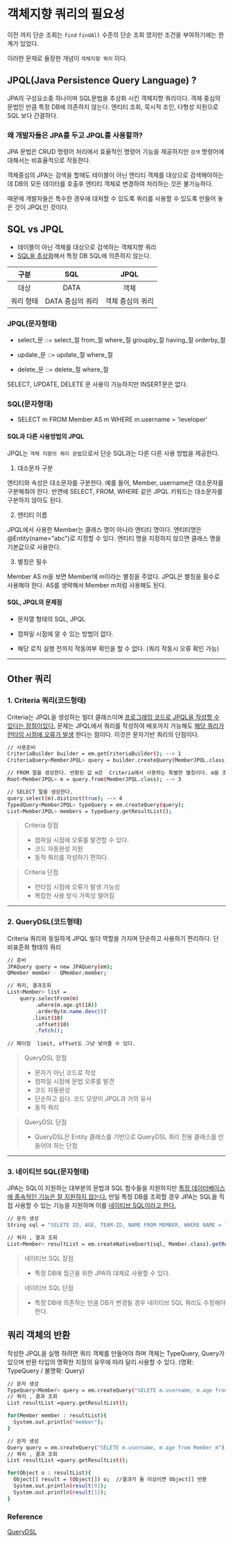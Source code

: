 # 객체지향 쿼리의 필요성

이전 까지 단순 조회는 `find` `findAll` 수준의 단순 조회 였지만 조건을 부여하기에는 한계가 있었다.

이러한 문제로 들장한 개념이 `객체지향 쿼리` 이다.

## JPQL(Java Persistence Query Language) ?
JPA의 구성요소중 하나이며  SQL문법을 추상화 시킨 객체지향 쿼리이다.
객체 중심의 문법인 만큼 특정 DB에 의존하지 않는다. 엔티티 조회, 묵시적 조인, 다형성 지원으로 SQL 보다 간결하다.

### 왜 개발자들은 JPA를 두고 JPQL를 사용할까?
JPA 문법은 CRUD 명령어 처리에서 효율적인 명령어 기능을 제공하지만 `검색` 명령어에 대해서는 비효율적으로 작동한다.

객체중심의 JPA는 검색을 할때도 테이블이 아닌 엔티티 객체를 대상으로 검색해야하는데 
DB의 모든 데이터를 호출후 엔티티 객체로 변경하여 처리하는 것은 불가능하다.

때문에 개발자들은 특수한 경우에 대처할 수 있도록 쿼리를 사용할 수 있도록 만들어 놓은 것이 JPQL인 것이다.

## SQL vs JPQL

* 테이블이 아닌 객체를 대상으로 검색하는 객체지향 쿼리
* <u>SQL을 추상화</u>해서 특정 DB SQL에 의존하지 않는다.

| 구분 | SQL | JPQL |
|:---:|:---:|:---:|
| 대상 | DATA | 객체 |
| 쿼리 형태 | DATA 중심의 쿼리 | 객체 중심의 쿼리 |

### JPQL(문자형태)

* select_문 ::= select_절 from_절 where_절 groupby_절 having_절 orderby_절

* update_문 ::= update_절 where_절

* delete_문 ::= delete_절 where_절

SELECT, UPDATE, DELETE 문 사용이 가능하지만 INSERT문은 없다.

### SQL(문자형태)

* SELECT m FROM Member AS m WHERE m.username = 'leveloper'

#### SQL과 다른 사용방법의 JPQL

JPQL는 `객체 지향의 쿼리 문법`으로서 단순 SQL과는 다른 다른 사용 방법을 제공한다.

1. 대소문자 구분

엔티티와 속성은 대소문자를 구분한다. 예를 들어, Member, username은 대소문자를 구분해줘야 한다. 반면에 SELECT, FROM, WHERE 같은 JPQL 키워드는 대소문자를 구분하지 않아도 된다.

2. 엔티티 이름

JPQL에서 사용한 Member는 클래스 명이 아니라 엔티티 명이다. 엔티티명은 @Entity(name="abc")로 지정할 수 있다. 엔티티 명을 지정하지 않으면 클래스 명을 기본값으로 사용한다.

3. 별칭은 필수

Member AS m을 보면 Member에 m이라는 별칭을 주었다. JPQL은 별칭을 필수로 사용해야 한다. AS를 생략해서 Member m처럼 사용해도 된다.

#### SQL, JPQL의 문제점

* 문자열 형태의 SQL, JPQL

* 컴파일 시점에 알 수 있는 방법이 없다.

* 해당 로직 실행 전까지 작동여부 확인을 할 수 없다. (쿼리 작동시 오류 확인 가능)

---

## Other 쿼리

### 1. Criteria 쿼리(코드형태)

Criteria는 JPQL을 생성하는 빌더 클래스이며 <u>프로그래밍 코드로 JPQL을 작성할 수 있다는 장점이있다.</u>
문제는 JPQL에서 쿼리를 작성하여 배포까지 가능해도 <u>해당 쿼리가 런타임 시점에 오류가 발생</u> 한다는 점이다. 이것은 문자기반 쿼리의 단점이다.

```bash
// 사용준비
CriteriaBuilder builder = em.getCriteriaBuilder(); --> 1
CriteriaQuery<MemberJPQL> query = builder.createQuery(MemberJPQL.class); --> 2

// FROM 절을 생성한다. 반환된 값 m은  Criteria에서 사용하는 특별한 별칭이다. m을 조회의 시작점이라는 의미로 쿼리 루트(Root)라고 한다.
Root<MemberJPQL> m = query.from(MemberJPQL.class); --> 3

// SELECT 절을 생성한다. 
query.select(m).distinct(true); --> 4
TypedQuery<MemberJPQL> typeQuery = em.createQuery(query);
List<MemberJPQL> members = typeQuery.getResultList();
```

> Criteria 장점
> * 컴파일 시점에 오류를 발견할 수 있다.
> * 코드 자동완성 지원
> * 동적 쿼리를 작성하기 편하다.

> Criteria 단점
> * 런타임 시점에 오류가 발생 가능성
> * 복잡한 사용 방식 가독성 떨어짐

---

### 2. QueryDSL(코드형태)

Criteria 쿼리와 동일하게 JPQL 빌더 역할을 가지며 단순하고 사용하기 편리하다. 단 비표준화 형태의 쿼리

```bash
// 준비
JPAQuery query = new JPAQuery(em);
QMember member - QMember.member;

// 쿼리, 결과조회
List<Member> list = 
    query.selectFrom(m)
         .where(m.age.gt(18))
         .orderBy(m.name.desc())
        .limit(10)
         .offset(10)
         .fetch();
        
// 페이징  limit, offset도 그냥 넣어줄 수 있다.
```

> QueryDSL 장점
> * 문자가 아닌 코드로 작성
> * 컴파일 시점에 문법 오류를 발견
> * 코드 자동완성
> * 단순하고 쉽다. 코드 모양이 JPQL과 거의 유사
> * 동적 쿼리

> QueryDSL 단점
> * QueryDSL은 Entity 클래스를 기반으로 QueryDSL 쿼리 전용 클래스를 만들어야 하는 단점

---

### 3. 네이티브 SQL(문자형태)
JPA는 SQL이 지원하는 대부분의 문법과 SQL 함수들을 지원하지만 <u>특정 데이터베이스에 종속적인 기능은
잘 지원하지 않는다.</u> 만일 특정 DB를 조회할 경우 JPA는 SQL을 직접 사용할 수 있는 기능을 지원하며
이를 <u>네이티브 SQL이라고 한다.</u>

```bash
// 문자 생성
String sql = "SELETE ID, AGE, TEAM-ID, NAME FROM MEMBER, WHERE NAME = `kim`";

// 쿼리 , 결과 조회
List<Member> resultList = em.createNativeQuert(sql, Member.class).getResultList(); 
```

> 네이티브 SQL 장점
> * 특정 DB에 접근을 위한 JPA의 대체로 사용할 수 있다.

> 네이티브 SQL 단점
> * 특정 DB에 의존하는 만큼 DB가 변경될 경우 네이티브 SQL 쿼리도 수정해야한다.


## 쿼리 객체의 반환
작성한 JPQL을 실행 하려면 쿼리 객체를 만들어야 하며 객체는 TypeQuery, Query가 있으며 반환 타입의 명확한 지정의 유무에 따라
달리 사용할 수 있다. (명확: TypeQuery / 불명확: Query)

```bash
// 문자 생성
TypeQuery<Member> query = em.createQuery("SELETE m.username, m.age from Member m");
// 쿼리 , 결과 조회
List resultList =query.getResultList();

for(Member member : resultList){
  System.out.println("member");
} 
```

```bash
// 문자 생성
Query query = em.createQuery("SELETE m.username, m.age from Member m");
// 쿼리 , 결과 조회
List resultList =query.getResultList();

for(Object o : resultList){
  Object[] result = (Object[]) o;  //결과가 둘 이상이면 Object[] 반환
  System.out.println(result[0]);
  System.out.println(result[1]);
} 
```

### Reference
[QueryDSL](https://ict-nroo.tistory.com/117)